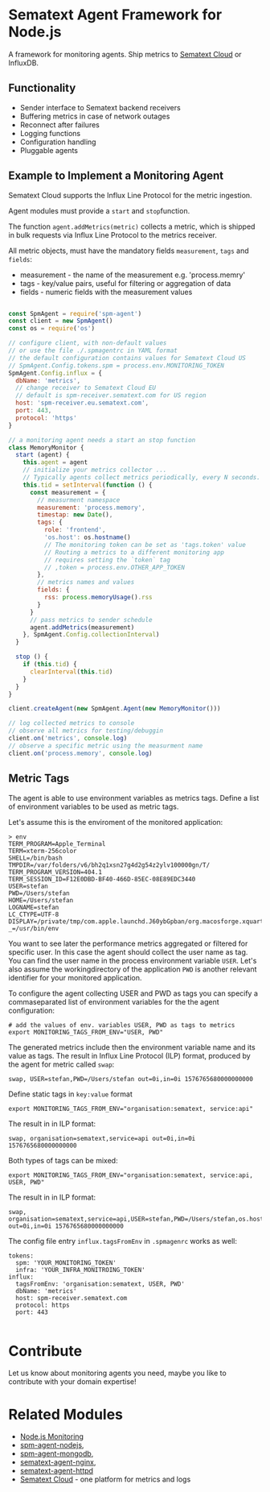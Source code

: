 # Sematext Agent Framework for Node.js

A framework for monitoring agents. 
Ship metrics to [Sematext Cloud](https://sematext.com/cloud) or InfluxDB. 

## Functionality

- Sender interface to Sematext backend receivers
- Buffering metrics in case of network outages
- Reconnect after failures
- Logging functions 
- Configuration handling 
- Pluggable agents

## Example to Implement a Monitoring Agent

Sematext Cloud supports the Influx Line Protocol for the metric ingestion. 

Agent modules must provide a `start` and `stop`function.   

The function `agent.addMetrics(metric)` collects a metric, which is shipped in bulk requests via Influx Line Protocol to the metrics receiver. 

All metric objects, must have the mandatory fields `measurement`, `tags` and `fields`: 

- measurement - the name of the measurement e.g. 'process.memry'
- tags - key/value pairs, useful for filtering or aggregation of data
- fields - numeric fields with the measurement values

```js

const SpmAgent = require('spm-agent')
const client = new SpmAgent()
const os = require('os')

// configure client, with non-default values
// or use the file ./.spmagentrc in YAML format
// the default configuration contains values for Sematext Cloud US
// SpmAgent.Config.tokens.spm = process.env.MONITORING_TOKEN
SpmAgent.Config.influx = {
  dbName: 'metrics',
  // change receiver to Sematext Cloud EU
  // default is spm-receiver.sematext.com for US region
  host: 'spm-receiver.eu.sematext.com',
  port: 443,
  protocol: 'https'
}

// a monitoring agent needs a start an stop function
class MemoryMonitor {
  start (agent) {
    this.agent = agent
    // initialize your metrics collector ...
    // Typically agents collect metrics periodically, every N seconds. The time between // two collection activities is the collectionInterval, specified in milliseconds.
    this.tid = setInterval(function () {
      const measurement = {
        // measurment namespace
        measurement: 'process.memory',
        timestap: new Date(),
        tags: {
          role: 'frontend',
          'os.host': os.hostname()
          // The monitoring token can be set as 'tags.token' value
          // Routing a metrics to a different monitoring app
          // requires setting the `token` tag
          // ,token = process.env.OTHER_APP_TOKEN
        },
        // metrics names and values
        fields: {
          rss: process.memoryUsage().rss
        }
      }
      // pass metrics to sender schedule
      agent.addMetrics(measurement)
    }, SpmAgent.Config.collectionInterval)
  }

  stop () {
    if (this.tid) {
      clearInterval(this.tid)
    }
  }
}

client.createAgent(new SpmAgent.Agent(new MemoryMonitor()))

// log collected metrics to console
// observe all metrics for testing/debuggin
client.on('metrics', console.log)
// observe a specific metric using the measurment name
client.on('process.memory', console.log)

```

## Metric Tags

The agent is able to use environment variables as metrics tags. 
Define a list of environment variables to be used as metric tags.

Let's assume this is the enviroment of the monitored application: 

```
> env
TERM_PROGRAM=Apple_Terminal
TERM=xterm-256color
SHELL=/bin/bash
TMPDIR=/var/folders/v6/bh2q1xsn27g4d2g54z2ylv100000gn/T/
TERM_PROGRAM_VERSION=404.1
TERM_SESSION_ID=F12E0DBD-BF40-466D-85EC-08E89EDC3440
USER=stefan
PWD=/Users/stefan
HOME=/Users/stefan
LOGNAME=stefan
LC_CTYPE=UTF-8
DISPLAY=/private/tmp/com.apple.launchd.J60ybGpban/org.macosforge.xquartz:0
_=/usr/bin/env
```

You want to see later the performance metrics aggregated or filtered for specific user. 
In this case the agent should collect the user name as tag. You can find the user name in the process environment variable `USER`. 
Let's also assume the workingdirectory of the application `PWD` is another relevant identifier for your monitored application. 

To configure the agent collecting USER and PWD as tags you can specify a commaseparated list of environment variables for the the agent configuration: 

```
# add the values of env. variables USER, PWD as tags to metrics
export MONITORING_TAGS_FROM_ENV="USER, PWD"
```

The generated metrics include then the environment variable name and its value as tags. The result in Influx Line Protocol (ILP) format, produced by the agent for metric called `swap`: 

```
swap, USER=stefan,PWD=/Users/stefan out=0i,in=0i 1576765680000000000
```

Define static tags in `key:value` format 

```
export MONITORING_TAGS_FROM_ENV="organisation:sematext, service:api"

```

The result in in ILP format: 

```
swap, organisation=sematext,service=api out=0i,in=0i 1576765680000000000
```


Both types of tags can be mixed: 

```
export MONITORING_TAGS_FROM_ENV="organisation:sematext, service:api, USER, PWD"

```

The result in in ILP format: 

```
swap, organisation=sematext,service=api,USER=stefan,PWD=/Users/stefan,os.host=imac.local out=0i,in=0i 1576765680000000000
```


The config file entry `influx.tagsFromEnv` in `.spmagenrc` works as well: 

```
tokens: 
  spm: 'YOUR_MONITORING_TOKEN'
  infra: 'YOUR_INFRA_MONITROING_TOKEN'
influx:
  tagsFromEnv: 'organisation:sematext, USER, PWD' 
  dbName: 'metrics'
  host: spm-receiver.sematext.com
  protocol: https
  port: 443
  
```     

# Contribute 

Let us know about monitoring agents you need, maybe you like to contribute with your domain expertise!

# Related Modules

- [Node.js Monitoring](http://sematext.com/spm/integrations/nodejs-monitoring.html)
- [spm-agent-nodejs](https://github.com/sematext/spm-agent-nodejs), 
- [spm-agent-mongodb](https://github.com/sematext/spm-agent-mongodb), 
- [sematext-agent-nginx](https://github.com/sematext/sematext-agent-nginx), 
- [sematext-agent-httpd](https://github.com/sematext/sematext-agent-httpd) 
- [Sematext Cloud](https://sematext.com/cloud) - one platform for metrics and logs
